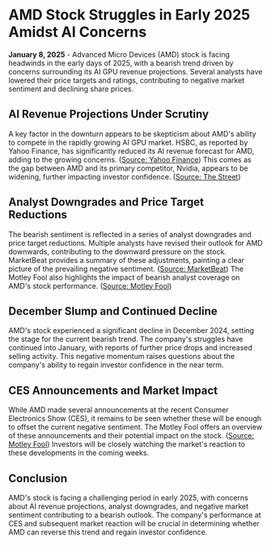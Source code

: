 # AMD Stock Struggles in Early 2025 Amidst AI Concerns

**January 8, 2025** - Advanced Micro Devices (AMD) stock is facing headwinds in the early days of 2025, with a bearish trend driven by concerns surrounding its AI GPU revenue projections.  Several analysts have lowered their price targets and ratings, contributing to negative market sentiment and declining share prices.

## AI Revenue Projections Under Scrutiny

A key factor in the downturn appears to be skepticism about AMD's ability to compete in the rapidly growing AI GPU market.  HSBC, as reported by Yahoo Finance, has significantly reduced its AI revenue forecast for AMD, adding to the growing concerns. ([Source: Yahoo Finance](https://finance.yahoo.com/news/amd-shares-plunge-5-analysts-153431076.html)) This comes as the gap between AMD and its primary competitor, Nvidia, appears to be widening, further impacting investor confidence. ([Source: The Street](https://www.thestreet.com/investing/analyst-overhauls-amd-stock-price-target-as-gap-with-nvidia-widens))

## Analyst Downgrades and Price Target Reductions

The bearish sentiment is reflected in a series of analyst downgrades and price target reductions.  Multiple analysts have revised their outlook for AMD downwards, contributing to the downward pressure on the stock.  MarketBeat provides a summary of these adjustments, painting a clear picture of the prevailing negative sentiment. ([Source: MarketBeat](https://www.marketbeat.com/instant-alerts/advanced-micro-devices-nasdaqamd-shares-down-41-should-you-sell-2025-01-08/)) The Motley Fool also highlights the impact of bearish analyst coverage on AMD's stock performance. ([Source: Motley Fool](https://www.fool.com/investing/2025/01/08/why-amd-stock-fell-119-in-december-and-lost-2025/))

## December Slump and Continued Decline

AMD's stock experienced a significant decline in December 2024, setting the stage for the current bearish trend.  The company's struggles have continued into January, with reports of further price drops and increased selling activity. This negative momentum raises questions about the company's ability to regain investor confidence in the near term.

## CES Announcements and Market Impact

While AMD made several announcements at the recent Consumer Electronics Show (CES), it remains to be seen whether these will be enough to offset the current negative sentiment.  The Motley Fool offers an overview of these announcements and their potential impact on the stock. ([Source: Motley Fool](https://www.fool.com/investing/2025/01/08/heres-everything-amd-stock-investors-need-to-know/))  Investors will be closely watching the market's reaction to these developments in the coming weeks.

## Conclusion

AMD's stock is facing a challenging period in early 2025, with concerns about AI revenue projections, analyst downgrades, and negative market sentiment contributing to a bearish outlook.  The company's performance at CES and subsequent market reaction will be crucial in determining whether AMD can reverse this trend and regain investor confidence.